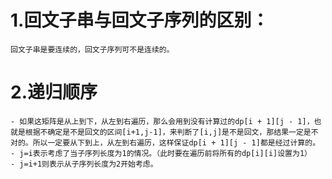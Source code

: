 # 1.回文子串与回文子序列的区别：
    回⽂⼦串是要连续的，回⽂⼦序列可不是连续的。

# 2.递归顺序
    - 如果这矩阵是从上到下，从左到右遍历，那么会⽤到没有计算过的dp[i + 1][j - 1]，也就是根据不确定是不是回⽂的区间[i+1,j-1]，来判断了[i,j]是不是回⽂，那结果⼀定是不对的。所以⼀定要从下到上，从左到右遍历，这样保证dp[i + 1][j - 1]都是经过计算的。
    - j=i表示考虑了当子序列长度为1的情况。（此时要在遍历前将所有的dp[i][i]设置为1）
    - j=i+1则表示从子序列长度为2开始考虑。